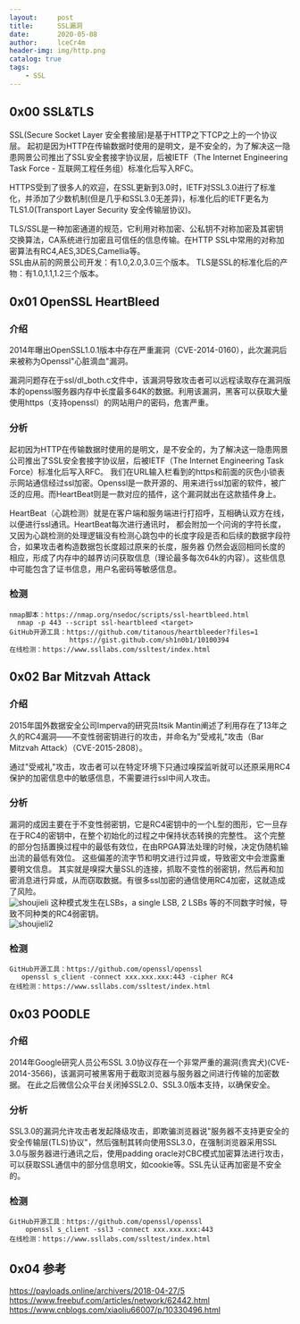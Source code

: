 ```yaml
---
layout:     post
title:      SSL漏洞
date:       2020-05-08
author:     lceCr4m
header-img: img/http.png
catalog: true
tags:
    - SSL
---
```


## 0x00 SSL&TLS
SSL(Secure Socket Layer 安全套接层)是基于HTTP之下TCP之上的一个协议层。
起初是因为HTTP在传输数据时使用的是明文，是不安全的，为了解决这一隐患网景公司推出了SSL安全套接字协议层，后被IETF（The Internet Engineering Task Force - 互联网工程任务组）标准化后写入RFC。  

HTTPS受到了很多人的欢迎，在SSL更新到3.0时，IETF对SSL3.0进行了标准化，并添加了少数机制(但是几乎和SSL3.0无差异)，标准化后的IETF更名为TLS1.0(Transport Layer Security 安全传输层协议)。  

TLS/SSL是一种加密通道的规范，它利用对称加密、公私钥不对称加密及其密钥交换算法，CA系统进行加密且可信任的信息传输。在HTTP SSL中常用的对称加密算法有RC4,AES,3DES,Camellia等。  
SSL由从前的网景公司开发：有1.0,2.0,3.0三个版本。
TLS是SSL的标准化后的产物：有1.0,1.1,1.2三个版本。


## 0x01 OpenSSL HeartBleed
### 介绍
2014年曝出OpenSSL1.0.1版本中存在严重漏洞（CVE-2014-0160），此次漏洞后来被称为Openssl"心脏滴血"漏洞。  

漏洞问题存在于ssl/dl_both.c文件中，该漏洞导致攻击者可以远程读取存在漏洞版本的openssl服务器内存中长度最多64K的数据。利用该漏洞，黑客可以获取大量使用https（支持openssl）的网站用户的密码，危害严重。  

### 分析
起初因为HTTP在传输数据时使用的是明文，是不安全的，为了解决这一隐患网景公司推出了SSL安全套接字协议层，后被IETF（The Internet Engineering Task Force）标准化后写入RFC。
我们在URL输入栏看到的https和前面的灰色小锁表示网站通信经过ssl加密。Openssl是一款开源的、用来进行ssl加密的软件，被广泛的应用。而HeartBeat则是一款对应的插件，这个漏洞就出在这款插件身上。  

HeartBeat（心跳检测）就是在客户端和服务端进行打招呼，互相确认双方在线，以便进行ssl通讯。HeartBeat每次进行通讯时，
都会附加一个问询的字符长度，又因为心跳检测的处理逻辑没有检测心跳包中的长度字段是否和后续的数据字段符合，如果攻击者构造数据包长度超过原来的长度，服务器
仍然会返回相同长度的相应，形成了内存中的越界访问获取信息（理论最多每次64k的内容）。这些信息中可能包含了证书信息，用户名密码等敏感信息。  

### 检测
```
nmap脚本：https://nmap.org/nsedoc/scripts/ssl-heartbleed.html
  nmap -p 443 --script ssl-heartbleed <target>
GitHub开源工具：https://github.com/titanous/heartbleeder?files=1
               https://gist.github.com/sh1n0b1/10100394
在线检测：https://www.ssllabs.com/ssltest/index.html
```
## 0x02 Bar Mitzvah Attack
### 介绍
2015年国外数据安全公司Imperva的研究员Itsik Mantin阐述了利用存在了13年之久的RC4漏洞——不变性弱密钥进行的攻击，并命名为"受戒礼"攻击（Bar Mitzvah Attack）（CVE-2015-2808）。  

通过"受戒礼"攻击，攻击者可以在特定环境下只通过嗅探监听就可以还原采用RC4保护的加密信息中的敏感信息，不需要进行ssl中间人攻击。
### 分析
漏洞的成因主要在于不变性弱密钥，它是RC4密钥中的一个L型的图形，它一旦存在于RC4的密钥中，在整个初始化的过程之中保持状态转换的完整性。
这个完整的部分包括置换过程中的最低有效位，在由RPGA算法处理的时候，决定伪随机输出流的最低有效位。
这些偏差的流字节和明文进行过异或，导致密文中会泄露重要明文信息。
其实就是嗅探大量SSL的连接，抓取不变性的弱密钥，然后再和加密消息进行异或，从而窃取数据。有很多ssl加密的通信使用RC4加密，这就造成了风险。  
![shoujieli](https://github.com/lceCre4m/lceCre4m.github.io/blob/master/img/shoujieli.png?raw=true)
这种模式发生在LSBs，a single LSB, 2 LSBs 等的不同数字时候，导致不同种类的RC4弱密钥。  
![shoujieli2](https://github.com/lceCre4m/lceCre4m.github.io/blob/master/img/shoujieli2.png?raw=true)

### 检测
```
GitHub开源工具：https://github.com/openssl/openssl
   openssl s_client -connect xxx.xxx.xxx:443 -cipher RC4
在线检测：https://www.ssllabs.com/ssltest/index.html
```
## 0x03 POODLE
### 介绍
2014年Google研究人员公布SSL 3.0协议存在一个非常严重的漏洞(贵宾犬)(CVE-2014-3566)，该漏洞可被黑客用于截取浏览器与服务器之间进行传输的加密数据。
在此之后微信公众平台关闭掉SSL2.0、SSL3.0版本支持，以确保安全。  

### 分析
SSL3.0的漏洞允许攻击者发起降级攻击，即欺骗浏览器说"服务器不支持更安全的安全传输层(TLS)协议"，然后强制其转向使用SSL3.0，在强制浏览器采用SSL 3.0与服务器进行通讯之后，使用padding oracle对CBC模式加密算法进行攻击，可以获取SSL通信中的部分信息明文，如cookie等。SSL先认证再加密是不安全的。  

### 检测
```
GitHub开源工具：https://github.com/openssl/openssl
    openssl s_client -ssl3 -connect xxx.xxx.xxx:443
在线检测：https://www.ssllabs.com/ssltest/index.html
```
## 0x04 参考
https://payloads.online/archivers/2018-04-27/5  
https://www.freebuf.com/articles/network/62442.html  
https://www.cnblogs.com/xiaoliu66007/p/10330496.html


















